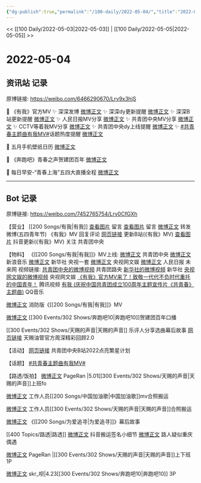 ```yaml
---
{"dg-publish":true,"permalink":"/100-daily/2022-05-04/","title":"2022-05-04"}
---
```



<< [[100 Daily/2022-05-03\|2022-05-03]] | [[100 Daily/2022-05-05\|2022-05-05]] >>

# 2022-05-04

## 资讯站 记录

原博链接: https://weibo.com/6466290670/Lrv9x3hjS

💫 《有我》官方MV
✨ 深深发博 [微博正文](https://m.weibo.cn/6466290670/4765346424165109)
✨ 深深dy更新提醒 [微博正文](https://m.weibo.cn/6466290670/4765377886685131)
✨ 深深B站更新提醒 [微博正文](https://m.weibo.cn/6466290670/4765384840844046)
✨ 人民日报MV分享 [微博正文](https://m.weibo.cn/6466290670/4765492906820052)
✨ 共青团中央MV分享 [微博正文](https://m.weibo.cn/6466290670/4765345002816491)
✨ CCTV等着我MV分享 [微博正文](https://m.weibo.cn/6466290670/4765550129186231)
✨ 共青团中央dy上线提醒 [微博正文](https://m.weibo.cn/6466290670/4765202236837332)
✨ [#共青春主题曲有我MV#](https://s.weibo.com/weibo?q=%23%E5%85%B1%E9%9D%92%E6%98%A5%E4%B8%BB%E9%A2%98%E6%9B%B2%E6%9C%89%E6%88%91MV%23)话题热度提醒
[微博正文](https://m.weibo.cn/6466290670/4765356737960768)

💫 五月手机壁纸日历 [微博正文](https://m.weibo.cn/6466290670/4765341932586840)

💫 《奔跑吧》青春之声贺建团百年 [微博正文](https://m.weibo.cn/6466290670/4765350467994842)

💫 每日早安-“青春上海”五四大直播全程 [微博正文](https://m.weibo.cn/6466290670/4765331992087285)

---
## Bot 记录

原博链接: https://weibo.com/7452765754/Lrv0CfGXh

【营业】
[[200 Songs/有我\|有我]]
[查看图片](https://wx2.sinaimg.cn/large/0088n2Pggy1h1woisowyoj30yi0eot9n.jpg) 留言 [](https://m.weibo.cn/1736988591/4764331055517377)
[查看图片](https://wx1.sinaimg.cn/large/0088n2Pggy1h1woj9eh6bj30yi08x0t0.jpg) 留言 [微博正文](https://m.weibo.cn/3937348351/4765342293823801)
[](https://m.weibo.cn/1736988591/4765191424967358) 转发微博(五四青年节)
[](https://m.weibo.cn/1736988591/4765344113361592) 《有我》MV
[](https://m.weibo.cn/1736988591/4763732301056623) 回复评论
[网页链接](https://weibo.cn/sinaurl?u=https%3A%2F%2Fb23.tv%2FuiHhtVP) 更新B站(《有我》MV)
[查看图片](https://wx2.sinaimg.cn/large/0088n2Pggy1h1wojvefk5j30u01hd0wi.jpg) 抖音更新(《有我》MV)
关注 共青团中央

【物料】
《[[200 Songs/有我\|有我]]》MV上线:
[微博正文](https://m.weibo.cn/3937348351/4765342293823801) 共青团中央
[微博正文](https://m.weibo.cn/1266269835/4765343022585732) 新浪音乐
[微博正文](https://m.weibo.cn/1699432410/4765362714839414) 新华社
[](https://m.weibo.cn/2024623547/4765381296653619) 央视一套
[微博正文](https://m.weibo.cn/7735105675/4765413781017169) 央视网文娱
[微博正文](https://m.weibo.cn/2803301701/4765483490085161) 人民日报
[](https://m.weibo.cn/2409482243/4765497180558126) 未来网
视频链接:
[共青团中央的微博视频](https://video.weibo.com/show?fid=1034:4765344284475429) 共青团路央
[新华社的微博视频](https://video.weibo.com/show?fid=1034:4765358670938216) 新华社
[央视网文娱的微博视频](https://video.weibo.com/show?fid=1034:4765409363296399) 央视网文娱
[《有我》官方MV来了！致敬一代代不负时代重托的中国青年！](https://weibo.cn/sinaurl?u=https%3A%2F%2Fv.qq.com%2Fx%2Fpage%2Fe3335gsi5kq.html) 腾讯视频
[有我 (庆祝中国共青团成立100周年主题宣传片《共青春》主题曲)](https://weibo.cn/sinaurl?u=https%3A%2F%2Fc.y.qq.com%2Fbase%2Ffcgi-bin%2Fu%3F__%3D7if2tQhEOB7o) QQ音乐

[微博正文](https://m.weibo.cn/3549916270/4765342402873769) 消防版《[[200 Songs/有我\|有我]]》MV

[微博正文](https://m.weibo.cn/5242381821/4765347103641909) [[300 Events/302 Shows/奔跑吧10\|奔跑吧10]]贺建团百年口播

[[300 Events/302 Shows/天赐的声音\|天赐的声音]]
[](https://m.weibo.cn/1711437447/4765477798939548) 乐评人分享选曲幕后故事
[网页链接](https://weibo.cn/sinaurl?u=https%3A%2F%2Fyoutu.be%2F3Gn6gPWiD7Y) 天赐油管官方周深精彩回顾2.0

【活动】
[网页链接](https://weibo.cn/sinaurl?u=https%3A%2F%2Fb23.tv%2FPQj49az) 共青团中央B站2022点亮繁星计划

【话题】
[#共青春主题曲有我MV#](https://s.weibo.com/weibo?q=%23%E5%85%B1%E9%9D%92%E6%98%A5%E4%B8%BB%E9%A2%98%E6%9B%B2%E6%9C%89%E6%88%91MV%23)

【路透/饭拍】
[微博正文](https://m.weibo.cn/7633014126/4765329974888556) PageRan |5.01[[300 Events/302 Shows/天赐的声音\|天赐的声音]]上班fo

[微博正文](https://m.weibo.cn/6335059267/4765424023504184) 工作人员[[200 Songs/中国加油歌\|中国加油歌]]mv合照搬运

[微博正文](https://m.weibo.cn/7633014126/4765473494798363) 工作人员[[300 Events/302 Shows/天赐的声音\|天赐的声音]]合照搬运

[微博正文](https://m.weibo.cn/5779263512/4765508219701469) 《[[200 Songs/为爱追寻\|为爱追寻]]》幕后故事

[[400 Topics/路透\|路透]]
[微博正文](https://m.weibo.cn/7316571481/4765518257455514) 抖音搬运签名小细节
[微博正文](https://m.weibo.cn/5178251497/4765500754365554) 路人疑似重庆偶遇

[微博正文](https://m.weibo.cn/7633014126/4765541137121412) PageRan |[[300 Events/302 Shows/天赐的声音\|天赐的声音]]上下班1P

[微博正文](https://m.weibo.cn/6433509682/4765513022968284) skr_呗|4.23[[300 Events/302 Shows/奔跑吧10\|奔跑吧10]] 3P

